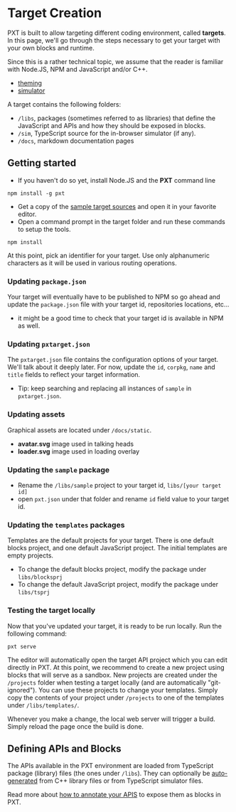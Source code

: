 # Target Creation

PXT is built to allow targeting different coding environment, called **targets**. 
In this page, we'll go through the steps necessary to get your target with your own blocks and runtime.

Since this is a rather technical topic, we assume that the reader is familiar with Node.JS, NPM
and JavaScript and/or C++.

* [theming](/targets/theming)
* [simulator](/targets/simulator)

A target contains the following folders:

* ``/libs``, packages (sometimes referred to as libraries) that define the JavaScript and APIs and how they should be exposed in blocks.
* ``/sim``, TypeScript source for the in-browser simulator (if any).
* ``/docs``, markdown documentation pages

## Getting started

* If you haven't do so yet, install Node.JS and the **PXT** command line

```
npm install -g pxt
```

* Get a copy of the [sample target sources](https://github.com/microsoft/pxt-sample) and open it in your favorite editor.
* Open a command prompt in the target folder and run these commands to setup the tools.

```
npm install
```

At this point, pick an identifier for your target. Use only alphanumeric characters as it will be used in various routing operations.

### Updating ``package.json``

Your target will eventually have to be published to NPM so go ahead and update the ``package.json`` file with your target id, repositories locations,
etc...
* it might be a good time to check that your target id is available in NPM as well.

### Updating ``pxtarget.json``

The ``pxtarget.json`` file contains the configuration options of your target. We'll talk about it deeply later. For now, update
the ``id``, ``corpkg``, ``name`` and ``title`` fields to reflect your target information.

* Tip: keep searching and replacing all instances of ``sample`` in `pxtarget.json`.

### Updating assets

Graphical assets are located under ``/docs/static``.

* **avatar.svg** image used in talking heads
* **loader.svg** image used in loading overlay

### Updating the ``sample`` package

* Rename the ``/libs/sample`` project to your target id, ``libs/[your target id]``
* open ``pxt.json`` under that folder and rename ``id`` field value to your target id.

### Updating the ``templates`` packages

Templates are the default projects for your target. There is one default blocks project, and one default JavaScript project.
The initial templates are empty projects.

* To change the default blocks project, modify the package under ``libs/blocksprj``
* To change the default JavaScript project, modify the package under ``libs/tsprj``

### Testing the target locally

Now that you've updated your target, it is ready to be run locally. Run the following command:

```
pxt serve
```

The editor will automatically open the target API project which you can edit directly in PXT. 
At this point, we recommend to create a new project using blocks that will serve as a sandbox. 
New projects are created under the ``/projects`` folder when testing a target locally (and are automatically "git-ignored"). You can use these projects to change your templates. Simply copy the contents of your project under ``/projects`` to one of the templates under ``/libs/templates/``.

Whenever you make a change, the local web server will trigger a build. Simply reload the page once the build is done.

## Defining APIs and Blocks

The APIs available in the PXT environment are loaded from TypeScript package (library) files
(the ones under ``/libs``). 
They can optionally be [auto-generated](/simshim) from C++ library files or from TypeScript
simulator files.

Read more about [how to annotate your APIS](/defining-blocks)
to expose them as blocks in PXT.



